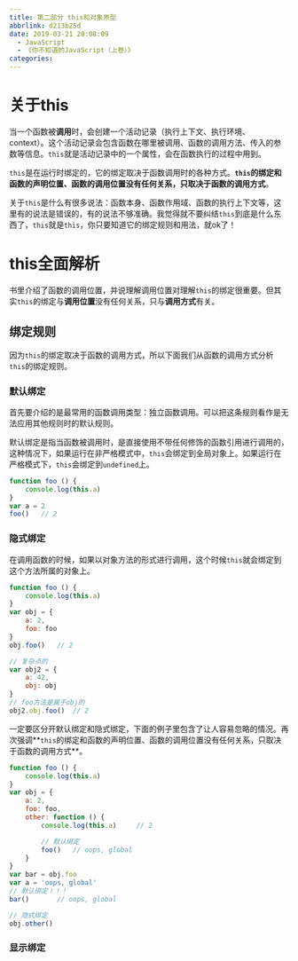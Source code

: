 ```yaml
---
title: 第二部分 this和对象原型
abbrlink: d213b25d
date: 2019-03-21 20:08:09
  - JavaScript
  - 《你不知道的JavaScript（上卷）》
categories:
---
```


# 关于this

当一个函数被**调用**时，会创建一个活动记录（执行上下文、执行环境、context）。这个活动记录会包含函数在哪里被调用、函数的调用方法、传入的参数等信息。`this`就是活动记录中的一个属性，会在函数执行的过程中用到。

`this`是在运行时绑定的，它的绑定取决于函数调用时的各种方式。**`this`的绑定和函数的声明位置、函数的调用位置没有任何关系，只取决于函数的调用方式**。

关于`this`是什么有很多说法：函数本身、函数作用域、函数的执行上下文等，这里有的说法是错误的，有的说法不够准确。我觉得就不要纠结`this`到底是什么东西了，`this`就是`this`，你只要知道它的绑定规则和用法，就ok了！

# this全面解析

书里介绍了函数的调用位置，并说理解调用位置对理解`this`的绑定很重要。但其实`this`的绑定与**调用位置**没有任何关系，只与**调用方式**有关。

## 绑定规则

因为`this`的绑定取决于函数的调用方式，所以下面我们从函数的调用方式分析`this`的绑定规则。

### 默认绑定

首先要介绍的是最常用的函数调用类型：独立函数调用。可以把这条规则看作是无法应用其他规则时的默认规则。

默认绑定是指当函数被调用时，是直接使用不带任何修饰的函数引用进行调用的，这种情况下，如果运行在非严格模式中，`this`会绑定到全局对象上。如果运行在严格模式下，`this`会绑定到`undefined`上。

```js
function foo () {
    console.log(this.a)
}
var a = 2
foo()   // 2
```

### 隐式绑定

在调用函数的时候，如果以对象方法的形式进行调用，这个时候`this`就会绑定到这个方法所属的对象上。

```js
function foo () {
    console.log(this.a)
}
var obj = {
    a: 2,
    foo: foo
}
obj.foo()   // 2

// 复杂点的
var obj2 = {
    a: 42,
    obj: obj
}
// foo方法是属于obj的
obj2.obj.foo()  // 2
```

一定要区分开默认绑定和隐式绑定，下面的例子里包含了让人容易忽略的情况。再次强调**`this`的绑定和函数的声明位置、函数的调用位置没有任何关系，只取决于函数的调用方式**。

```js
function foo () {
    console.log(this.a)
}
var obj = {
    a: 2,
    foo: foo,
    other: function () {
        console.log(this.a)     // 2

        // 默认绑定
        foo()   // oops, global
    }
}
var bar = obj.foo
var a = 'oops, global'
// 默认绑定！！！
bar()       // oops, global

// 隐式绑定
obj.other()
```

### 显示绑定

